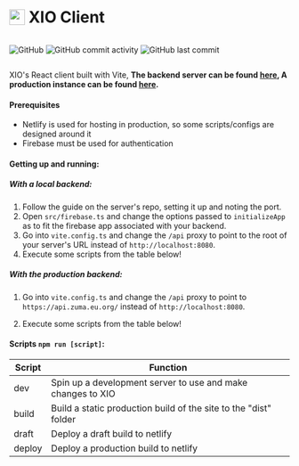 <h1 style="display:flex;align-items:center">
	<img src="https://xio.zuma.eu.org/new.svg" style="height:1em"/>&nbsp;XIO Client
</h1>

<div style="display:flex">

![GitHub](https://img.shields.io/github/license/zuma206/xio?style=flat-square)&nbsp;![GitHub commit activity](https://img.shields.io/github/commit-activity/m/zuma206/xio?style=flat-square)&nbsp;![GitHub last commit](https://img.shields.io/github/last-commit/zuma206/xio?style=flat-square)

</div>

XIO's React client built with Vite,
<b>
The backend server can be found [here](https://github.com/Zuma206/XIO-Server),
A production instance can be found [here](https://xio.zuma.eu.org/).
</b>

#### Prerequisites

- Netlify is used for hosting in production, so some scripts/configs are designed around it
- Firebase must be used for authentication

#### Getting up and running:

##### With a local backend:

1. Follow the guide on the server's repo, setting it up and noting the port.
2. Open `src/firebase.ts` and change the options passed to `initializeApp` as to fit the firebase app associated with your backend.
3. Go into `vite.config.ts` and change the `/api` proxy to point to the root of your server's URL instead of `http://localhost:8080`.
4. Execute some scripts from the table below!

##### With the production backend:

1.  Go into `vite.config.ts` and change the `/api` proxy to point to `https://api.zuma.eu.org/` instead of `http://localhost:8080`.

2.  Execute some scripts from the table below!

#### Scripts `npm run [script]`:

| Script | Function                                                         |
| ------ | ---------------------------------------------------------------- |
| dev    | Spin up a development server to use and make changes to XIO      |
| build  | Build a static production build of the site to the "dist" folder |
| draft  | Deploy a draft build to netlify                                  |
| deploy | Deploy a production build to netlify                             |
